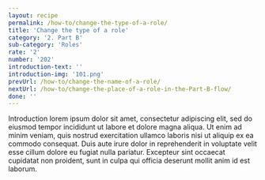 ```yaml
---
layout: recipe
permalink: /how-to/change-the-type-of-a-role/
title: 'Change the type of a role'
category: '2. Part B'
sub-category: 'Roles'
rate: '2'
number: '202'
introduction-text: ''
introduction-img: '101.png'
prevUrl: /how-to/change-the-name-of-a-role/
nextUrl: /how-to/change-the-place-of-a-role-in-the-Part-B-flow/
done: ''
---
```


Introduction lorem ipsum dolor sit amet, consectetur adipiscing elit, sed do eiusmod tempor incididunt ut labore et dolore magna aliqua. Ut enim ad minim veniam, quis nostrud exercitation ullamco laboris nisi ut aliquip ex ea commodo consequat. Duis aute irure dolor in reprehenderit in voluptate velit esse cillum dolore eu fugiat nulla pariatur. Excepteur sint occaecat cupidatat non proident, sunt in culpa qui officia deserunt mollit anim id est laborum.

